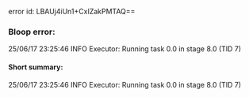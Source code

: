 error id: LBAUj4iUn1+CxIZakPMTAQ==
### Bloop error:

25/06/17 23:25:46 INFO Executor: Running task 0.0 in stage 8.0 (TID 7)
#### Short summary: 

25/06/17 23:25:46 INFO Executor: Running task 0.0 in stage 8.0 (TID 7)